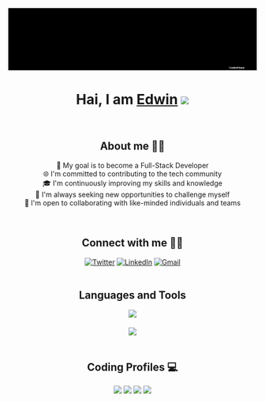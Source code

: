 <div align="center">
  <img alt="banner" src="bannerwhite.gif">
  <h1>Hai, I am <a href="https://edwineas.github.io/personal-site/" target="_blank">Edwin</a> <img
            src="https://media.giphy.com/media/hvRJCLFzcasrR4ia7z/giphy.gif" width="32"></h1><br>
  <h2>About me 👨‍💻</h2>
  <p>
    🎯 My goal is to become a Full-Stack Developer<br>
    🌐 I'm committed to contributing to the tech community<br>
    🎓 I'm continuously improving my skills and knowledge<br>
    🚀 I'm always seeking new opportunities to challenge myself<br>
    🤝 I'm open to collaborating with like-minded individuals and teams<br>
  </p><br>
  <h2>Connect with me 🙋‍♂️</h2>
  <a href="https://twitter.com/edwinalexshaji" target="_blank"><img alt="Twitter" src="https://img.shields.io/badge/twitter-%231DA1F2.svg?&style=for-the-badge&logo=twitter&logoColor=white" /></a>
  <a href="https://www.linkedin.com/in/edwinalexshaji/" target="_blank"><img alt="LinkedIn" src="https://img.shields.io/badge/linkedin-%230077B5.svg?&style=for-the-badge&logo=linkedin&logoColor=white" /></a>
  <a href="mailto:edwinalexshaji@gmail.com" target="_blank"><img alt="Gmail" src="https://img.shields.io/badge/-Gmail-D14836?style=for-the-badge&logo=Gmail&logoColor=white" /></a>
  <br><br>
  <h2>Languages and Tools</h2>
   <img src="https://skillicons.dev/icons?i=javascript,java,c,html,css,bootstrap,git,github" /><br><br>
  <img src="https://skillicons.dev/icons?i=markdown,figma,latex,vscode" />
  <br><br>
  <h2>Coding Profiles 💻</h2>
  <a href="https://www.hackerrank.com/edwinalexshaji"><img src="https://img.shields.io/badge/-Hackerrank-2EC866?style=for-the-badge&logo=HackerRank&logoColor=white"></a>
  <a href="https://www.hackerearth.com/@edwinalexshaji"><img src="https://img.shields.io/badge/HackerEarth-%232C3454.svg?&style=for-the-badge&logo=HackerEarth&logoColor=Blue"></a>
  <a href="https://leetcode.com/edwinalexshaji/"><img src="https://img.shields.io/badge/-LeetCode-FFA116?style=for-the-badge&logo=LeetCode&logoColor=black"></a>
  <a href="https://www.codechef.com/users/edwinalex"><img src="https://img.shields.io/badge/-CodeChef-5B4638?style=for-the-badge&logo=CodeChef&logoColor=white"></a>

</div>
